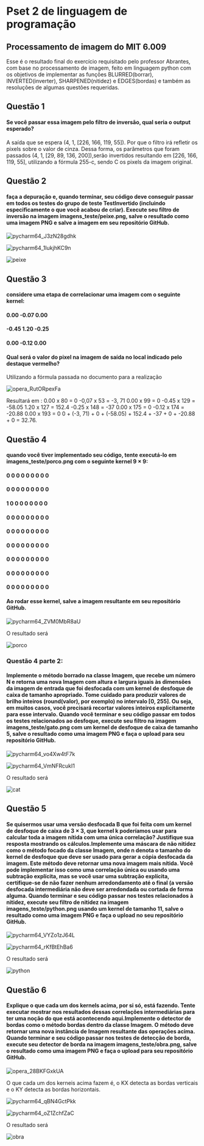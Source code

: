 # Pset 2 de linguagem de programação
## Processamento de imagem do MIT 6.009
Esse é o resultado final do exercício requisitado pelo professor Abrantes, com base no processamento de imagem, feito em linguagem python com os objetivos de implementar as funções BLURRED(borrar), INVERTED(inverter), SHARPENED(nitidez) e EDGES(bordas) e também as resoluções de algumas questões requeridas.
## Questão 1
#### Se você passar essa imagem pelo filtro de inversão, qual seria o output esperado?
A saída que se espera (4, 1, [226, 166, 119, 55]). Por que o filtro irá refletir os pixels sobre o valor de cinza. Dessa forma, os parâmetros que foram passados (4, 1, [29, 89, 136, 200]),serão invertidos resultando em [226, 166, 119, 55], utilizando a fórmula 255-c, sendo C os pixels da imagem original.
## Questão 2
#### faça a depuração e, quando terminar, seu código deve conseguir passar em todos os testes do grupo de teste TestInvertido (incluindo especificamente o que você acabou de criar). Execute seu filtro de inversão na imagem imagens_teste/peixe.png, salve o resultado como uma imagem PNG e salve a imagem em seu repositório GitHub.
![pycharm64_J3zN28gdhk](https://user-images.githubusercontent.com/95299280/188292760-b37f10c1-d450-4ff3-bc5a-9f8d28c31b28.png)

![pycharm64_1IukjhKC9n](https://user-images.githubusercontent.com/95299280/188292745-fed5829a-5495-49ab-ad93-b5372feaf9d2.png)

![peixe](https://user-images.githubusercontent.com/95299280/188292786-d88b436c-52a3-4d6e-b86e-a25283e62355.png)
## Questão 3
####  considere uma etapa de correlacionar uma imagem com o seguinte kernel:

#### 0.00 -0.07 0.00 

#### -0.45 1.20 -0.25

#### 0.00 -0.12 0.00

#### Qual será o valor do pixel na imagem de saída no local indicado pelo destaque vermelho?
Utilizando a fórmula passada no documento para a realização

![opera_RutORpexFa](https://user-images.githubusercontent.com/95299280/188292938-2e1dd1dc-1d87-4f0c-85cc-5c6b99988214.png)

Resultará em :
0.00 x 80 = 0 -0,07 x 53 = -3, 71 0.00 x 99 = 0 -0.45 x 129 = -58.05 1.20 x 127 = 152.4 -0.25 x 148 = -37 0.00 x 175 = 0 -0.12 x 174 = -20.88 0.00 x 193 = 0
0 + (-3, 71) + 0 + (-58.05) + 152.4 + -37 + 0 + -20.88 + 0 = 32.76.

## Questão 4
#### quando você tiver implementado seu código, tente executá-lo em imagens_teste/porco.png com o seguinte kernel 9 × 9:

#### 0 0 0 0 0 0 0 0 0

#### 0 0 0 0 0 0 0 0 0

#### 1 0 0 0 0 0 0 0 0

#### 0 0 0 0 0 0 0 0 0

#### 0 0 0 0 0 0 0 0 0

#### 0 0 0 0 0 0 0 0 0

#### 0 0 0 0 0 0 0 0 0

#### 0 0 0 0 0 0 0 0 0

#### 0 0 0 0 0 0 0 0 0

#### Ao rodar esse kernel, salve a imagem resultante em seu repositório GitHub.

![pycharm64_ZVM0MbR8aU](https://user-images.githubusercontent.com/95299280/188293271-f8e860f7-32fd-49b6-9f81-5306531a6639.png)

O resultado será

![porco](https://user-images.githubusercontent.com/95299280/188293075-fa287a43-01bc-4937-a3d6-9d8eb4670e19.png)

### Questão 4 parte 2:
#### Implemente o método borrado na classe Imagem, que recebe um número N e retorna uma nova Imagem com altura e largura iguais às dimensões da imagem de entrada que foi desfocada com um kernel de desfoque de caixa de tamanho apropriado. Tome cuidado para produzir valores de brilho inteiros (round(valor), por exemplo) no intervalo [0, 255]. Ou seja, em muitos casos, você precisará recortar valores inteiros explicitamente para esse intervalo. Quando você terminar e seu código passar em todos os testes relacionados ao desfoque, execute seu filtro na imagem imagens_teste/gato.png com um kernel de desfoque de caixa de tamanho 5, salve o resultado como uma imagem PNG e faça o upload para seu repositório GitHub.

![pycharm64_vo4Xw4tF7k](https://user-images.githubusercontent.com/95299280/188293234-3b229628-eb91-41f0-be2e-13461e2f2ffa.png)

![pycharm64_VmNFRcukI1](https://user-images.githubusercontent.com/95299280/188293293-fc7635d1-d68b-4589-9e2d-16c761eaa602.png)

O resultado será

![cat](https://user-images.githubusercontent.com/95299280/188293124-8cf7f3e6-9967-4c53-9af0-96ed12f313ea.png)

## Questão 5
#### Se quisermos usar uma versão desfocada B que foi feita com um kernel de desfoque de caixa de 3 × 3, que kernel k poderíamos usar para calcular toda a imagem nítida com uma única correlação? Justifique sua resposta mostrando os cálculos.Implemente uma máscara de não nitidez como o método focado da classe Imagem, onde n denota o tamanho do kernel de desfoque que deve ser usado para gerar a cópia desfocada da imagem. Este método deve retornar uma nova imagem mais nítida. Você pode implementar isso como uma correlação única ou usando uma subtração explícita, mas se você usar uma subtração explícita, certifique-se de não fazer nenhum arredondamento até o final (a versão desfocada intermediária não deve ser arredondada ou cortada de forma alguma. Quando terminar e seu código passar nos testes relacionados à nitidez, execute seu filtro de nitidez na imagem imagens_teste/python.png usando um kernel de tamanho 11, salve o resultado como uma imagem PNG e faça o upload no seu repositório GitHub.

![pycharm64_VYZo1zJ64L](https://user-images.githubusercontent.com/95299280/188293391-c58d8039-2145-4197-aa83-e5ebaddecebb.png)

![pycharm64_rKfBtEhBa6](https://user-images.githubusercontent.com/95299280/188333116-b5a14063-2e9e-45cb-9ee4-317550f0b476.png)

O resultado será

![python](https://user-images.githubusercontent.com/95299280/188293404-fd6e1500-cc8b-46ad-a5e4-f1df0810061e.png)

## Questão 6
#### Explique o que cada um dos kernels acima, por si só, está fazendo. Tente executar mostrar nos resultados dessas correlações intermediárias para ter uma noção do que está acontecendo aqui.Implemente o detector de bordas como o método bordas dentro da classe Imagem. O método deve retornar uma nova instância de Imagem resultante das operações acima. Quando terminar e seu código passar nos testes de detecção de borda, execute seu detector de borda na imagem imagens_teste/obra.png, salve o resultado como uma imagem PNG e faça o upload para seu repositório GitHub.

![opera_28BKFGxkUA](https://user-images.githubusercontent.com/95299280/188333082-32e17e82-04b0-4ceb-943b-4acb50d0ca10.png)

O que cada um dos kerneis acima fazem é, o KX detecta as bordas verticais e o KY detecta as bordas horizontais.

![pycharm64_qBN4GctPkk](https://user-images.githubusercontent.com/95299280/188293501-0179ad9b-3302-4e81-b0ea-dec08cd7aa38.png)

![pycharm64_oZ1ZchfZaC](https://user-images.githubusercontent.com/95299280/188293503-cd2f4b80-ebe3-4000-9e19-cfcc235bbc6b.png)

O resultado será

![obra](https://user-images.githubusercontent.com/95299280/188293514-28a4938d-5797-46e0-90cd-08e18b7b5f8d.png)



